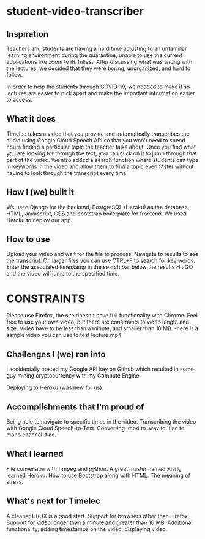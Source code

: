 # student-video-transcriber
## Inspiration
Teachers and students are having a hard time adjusting to an unfamiliar learning environment during the quarantine, unable to use the current applications like zoom to its fullest. After discussing what was wrong with the lectures, we decided that they were boring, unorganized, and hard to follow.

In order to help the students through COVID-19, we needed to make it so lectures are easier to pick apart and make the important information easier to access.

## What it does
Timelec takes a video that you provide and automatically transcribes the audio using Google Cloud Speech API so that you won't need to spend hours finding a particular topic the teacher talks about. Once you find what you are looking for through the text, you can click on it to jump through that part of the video. We also added a search function where students can type in keywords in the video and allow them to find a topic even faster without having to look through the transcript every time.

## How I (we) built it
We used Django for the backend, PostgreSQL (Heroku) as the database, HTML, Javascript, CSS and bootstrap boilerplate for frontend. We used Heroku to deploy our app.

## How to use
Upload your video and wait for the file to process.
Navigate to results to see the transcript. On larger files you can use CTRL+F to search for key words.
Enter the associated timestamp in the search bar below the results
Hit GO and the video will jump to the specified time.
# CONSTRAINTS
Please use Firefox, the site doesn't have full functionality with Chrome.
Feel free to use your own video, but there are constraints to video length and size. Video have to be less than a minute, and smaller than 10 MB. -here is a sample video you can use to test lecture.mp4

## Challenges I (we) ran into
I accidentally posted my Google API key on Github which resulted in some guy mining cryptocurrency with my Compute Engine.

Deploying to Heroku (was new for us).

## Accomplishments that I'm proud of
Being able to navigate to specific times in the video.
Transcribing the video with Google Cloud Speech-to-Text.
Converting .mp4 to .wav to .flac to mono channel .flac.
## What I learned
File conversion with ffmpeg and python. A great master named Xiang learned Heroku. How to use Bootstrap along with HTML. The meaning of stress.

## What's next for Timelec
A cleaner UI/UX is a good start.
Support for browsers other than Firefox.
Support for video longer than a minute and greater than 10 MB.
Additional functionality, adding timestamps on the video, displaying video.

